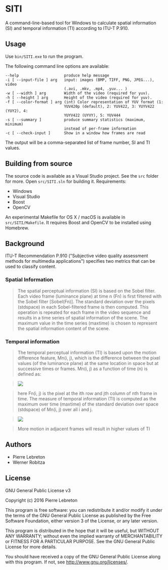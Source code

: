 # SITI

A command-line-based tool for Windows to calculate spatial information (SI) and temporal information (TI) according to ITU-T P.910.

## Usage

Use `bin/SITI.exe` to run the program.

The following command line options are available:

    --help                    produce help message
    -i [ --input-file ] arg   input: images (BMP, TIFF, PNG, JPEG...), video
                              (.avi, .mkv, .mp4, .yuv... )
    -w [ --width ] arg        Width of the video (required for yuv).
    -h [ --height ] arg       Height of the video (required for yuv).
    -f [ --color-format ] arg (int) Color representation of YUV format (1:
                              YUV420p (default), 2: YUV422, 3: YUYV422 (YUY2), 4:
                              YUYV422 (UYVY), 5: YUV444
    -s [ --summary ]          produce summary statistics (maximum, minimum)
                              instead of per-frame information
    -c [ --check-input ]      Show in a window how frames are read

The output will be a comma-separated list of frame number, SI and TI values.

## Building from source

The source code is available as a Visual Studio project. See the `src` folder for more. Open `src/SITI.sln` for building it. Requirements:

- Windows
- Visual Studio
- Boost
- OpenCV

An experimental Makefile for OS X / macOS is available in `src/SITI/Makefile`. It requires Boost and OpenCV to be installed using Homebrew.

## Background

ITU-T Recommendation P.910 ("Subjective video quality assessment methods for multimedia applications") specifies two metrics that can be used to classify content.

### Spatial Information

> The spatial perceptual information (SI) is based on the Sobel filter. Each video frame (luminance plane) at time n (Fn) is first filtered with the Sobel filter [Sobel(Fn)]. The standard deviation over the pixels (stdspace) in each Sobel-filtered frame is then computed. This operation is repeated for each frame in the video sequence and results in a time series of spatial information of the scene. The maximum value in the time series (maxtime) is chosen to represent the spatial information content of the scene.

### Temporal information

> The temporal perceptual information (TI) is based upon the motion difference feature, Mn(i, j), which is the difference between the pixel values (of the luminance plane) at the same location in space but at successive times or frames. Mn(i, j) as a function of time (n) is defined as:

> ![](http://i.imgur.com/MRsJtdT.png)

> here Fn(i, j) is the pixel at the ith row and jth column of nth frame in time.
The measure of temporal information (TI) is computed as the maximum over time (maxtime) of the standard deviation over space (stdspace) of Mn(i, j) over all i and j.

> ![](http://i.imgur.com/zRXcVJO.png)

> More motion in adjacent frames will result in higher values of TI

## Authors

- Pierre Lebreton
- Werner Robitza

## License

GNU General Public License v3

Copyright (c) 2016 Pierre Lebreton

This program is free software: you can redistribute it and/or modify it under the terms of the GNU General Public License as published by the Free Software Foundation, either version 3 of the License, or any later version.

This program is distributed in the hope that it will be useful, but WITHOUT ANY WARRANTY; without even the implied warranty of MERCHANTABILITY or FITNESS FOR A PARTICULAR PURPOSE. See the GNU General Public License for more details.

You should have received a copy of the GNU General Public License along with this program. If not, see http://www.gnu.org/licenses/.